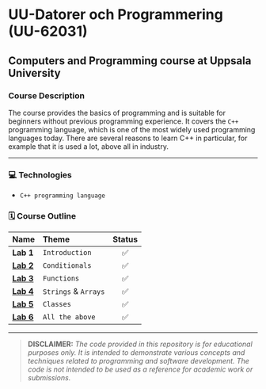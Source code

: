 # UU-Datorer och Programmering (UU-62031)

## Computers and Programming course at Uppsala University
### Course Description
The course provides the basics of programming and is suitable for beginners without previous programming experience. It covers the `C++` programming language, which is one of the most widely used programming languages today. There are several reasons to learn C++ in particular, for example that it is used a lot, above all in industry. 

---
### 💻 Technologies
* `C++ programming language`

### **🗓️ Course Outline**

| Name        | Theme                           |  Status |
| :---------- | :------------------------------- | :----: |
| **Lab 1**   | `Introduction`                        | ✅ |
| **[Lab 2](https://github.com/bjarnerossen/UU-Datorer-och-Programmering/tree/main/Inlupp2)**   | `Conditionals`| ✅|
| **[Lab 3](https://github.com/bjarnerossen/UU-Datorer-och-Programmering/tree/main/Inlupp3)**   | `Functions`                     | ✅|
| **[Lab 4](https://github.com/bjarnerossen/UU-Datorer-och-Programmering/tree/main/Inlupp4)**   | `Strings` & `Arrays` | ✅|
| **[Lab 5](https://github.com/bjarnerossen/UU-Datorer-och-Programmering/tree/main/Inlupp5)** | `Classes`           |✅|
| **[Lab 6](https://github.com/bjarnerossen/UU-Datorer-och-Programmering/tree/main/Inlupp6)** | `All the above`           |✅|

---
> **DISCLAIMER:** *The code provided in this repository is for educational purposes only. It is intended to demonstrate various concepts and techniques related to programming and software development. The code is not intended to be used as a reference for academic work or submissions.*
